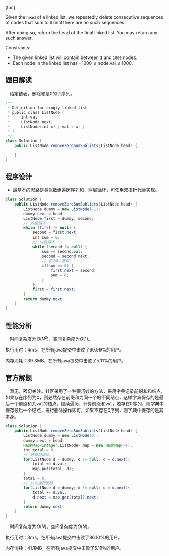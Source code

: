 [toc]

Given the `head` of a linked list, we repeatedly delete consecutive sequences of nodes that sum to `0` until there are no such sequences.

After doing so, return the head of the final linked list.  You may return any such answer.

 

Constraints:

* The given linked list will contain between `1` and `1000` nodes.
* Each node in the linked list has $-1000 \le \text{node.val} \le 1000$.



## 题目解读

&emsp;给定链表，删除和是0的子序列。

```java
/**
 * Definition for singly-linked list.
 * public class ListNode {
 *     int val;
 *     ListNode next;
 *     ListNode(int x) { val = x; }
 * }
 */
class Solution {
    public ListNode removeZeroSumSublists(ListNode head) {

    }
}
```

## 程序设计

* 最基本的思路是类似数组遍历序列和，两层循环，可使用双指针代替实现。

```java
class Solution {
    public ListNode removeZeroSumSublists(ListNode head) {
        ListNode dummy = new ListNode(-1);
        dummy.next = head;
        ListNode first = dummy, second;
        // 外层循环
        while (first != null) {
            second = first.next;
            int sum = 0;
            // 内层循环
            while (second != null) {
                sum += second.val;
                second = second.next;
                // 和为0，删除
                if(sum == 0) {
                    first.next = second;
                    sum = 0;
                }
            }
            first = first.next;
        }
        return dummy.next;
    }
}
```

## 性能分析

&emsp;时间复杂度为$O(N^2)$，空间复杂度为$O(1)$。

执行用时：4ms，在所有java提交中击败了60.99%的用户。

内存消耗：39.3MB，在所有java提交中击败了5.11%的用户。

## 官方解题

&emsp;暂无，密切关注。社区采用了一种很巧妙的方法，采用字典记录前缀和和结点，如果存在序列为0，则必然存在前缀和为同一个的不同结点，这样字典保存的是最后一个前缀和为`val`的结点。继续遍历，计算前缀和`val`，若存在0序列，则字典中保存最后一个结点，进行删除操作即可，如果不存在0序列，则字典中保存的是其本身。

```java
class Solution {
    public ListNode removeZeroSumSublists(ListNode head) {
        ListNode dummy = new ListNode(0);
        dummy.next = head;
        HashMap<Integer,ListNode> map = new HashMap<>();
        int total = 0;
        // 记录前缀和
        for(ListNode d = dummy; d != null; d = d.next){
            total += d.val;
            map.put(total, d);
        }
        total = 0;
        // 从头遍历删除
        for(ListNode d = dummy; d != null; d = d.next){
            total += d.val;
            d.next = map.get(total).next;
        }
        return dummy.next;
    }
}
```

&emsp;时间复杂度为$O(N)$，空间复杂度为$O(N)$。

执行用时：3ms，在所有java提交中击败了96.10%的用户。

内存消耗：41.1MB，在所有java提交中击败了5.11%的用户。